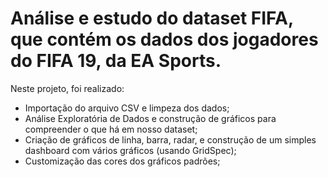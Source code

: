 # Análise e estudo do dataset FIFA, que contém os dados dos jogadores do FIFA 19, da EA Sports.

Neste projeto, foi realizado:

  - Importação do arquivo CSV e limpeza dos dados;
  - Análise Exploratória de Dados e construção de gráficos para compreender o que há em nosso dataset;
  - Criação de gráficos de linha, barra, radar, e construção de um simples dashboard com vários gráficos (usando GridSpec);
  - Customização das cores dos gráficos padrões;
